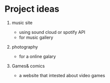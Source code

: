 # Project ideas 


1. music site
    - using sound cloud or spotify API 
    - for music gallery 

2. photography 
    - for a online galary 

3. Games& comics 
    - a website that intested about video games 
    